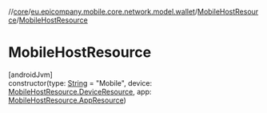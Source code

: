 //[core](../../../index.md)/[eu.epicompany.mobile.core.network.model.wallet](../index.md)/[MobileHostResource](index.md)/[MobileHostResource](-mobile-host-resource.md)

# MobileHostResource

[androidJvm]\
constructor(type: [String](https://kotlinlang.org/api/latest/jvm/stdlib/kotlin/-string/index.html) = &quot;Mobile&quot;, device: [MobileHostResource.DeviceResource](-device-resource/index.md), app: [MobileHostResource.AppResource](-app-resource/index.md))

